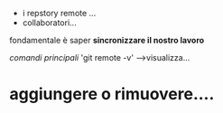 - i repstory remote ...
- collaboratori...

fondamentale è saper **sincronizzare il nostro lavoro**

*comandi principali*
'git remote -v'
-->visualizza...

# aggiungere o rimuovere....
